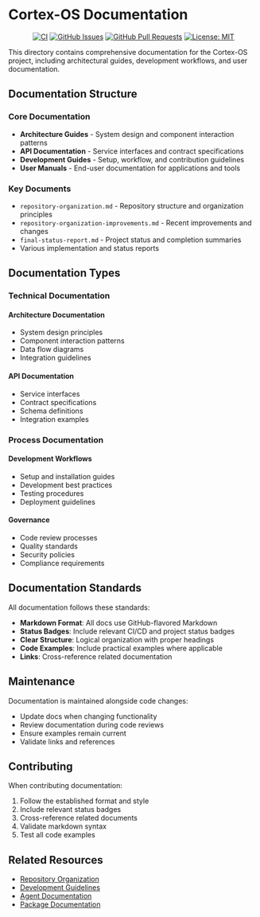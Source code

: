 # Cortex-OS Documentation

<div align="center">

[![CI](https://github.com/cortex-os/cortex-os/actions/workflows/ci.yml/badge.svg)](https://github.com/cortex-os/cortex-os/actions/workflows/ci.yml)
[![GitHub Issues](https://img.shields.io/github/issues/cortex-os/cortex-os)](https://github.com/cortex-os/cortex-os/issues)
[![GitHub Pull Requests](https://img.shields.io/github/issues-pr/cortex-os/cortex-os)](https://github.com/cortex-os/cortex-os/pulls)
[![License: MIT](https://img.shields.io/badge/License-MIT-yellow.svg)](https://opensource.org/licenses/MIT)

</div>

This directory contains comprehensive documentation for the Cortex-OS project, including architectural guides, development workflows, and user documentation.

## Documentation Structure

### Core Documentation

- **Architecture Guides** - System design and component interaction patterns
- **API Documentation** - Service interfaces and contract specifications
- **Development Guides** - Setup, workflow, and contribution guidelines
- **User Manuals** - End-user documentation for applications and tools

### Key Documents

- `repository-organization.md` - Repository structure and organization principles
- `repository-organization-improvements.md` - Recent improvements and changes
- `final-status-report.md` - Project status and completion summaries
- Various implementation and status reports

## Documentation Types

### Technical Documentation

#### Architecture Documentation

- System design principles
- Component interaction patterns
- Data flow diagrams
- Integration guidelines

#### API Documentation

- Service interfaces
- Contract specifications
- Schema definitions
- Integration examples

### Process Documentation

#### Development Workflows

- Setup and installation guides
- Development best practices
- Testing procedures
- Deployment guidelines

#### Governance

- Code review processes
- Quality standards
- Security policies
- Compliance requirements

## Documentation Standards

All documentation follows these standards:

- **Markdown Format**: All docs use GitHub-flavored Markdown
- **Status Badges**: Include relevant CI/CD and project status badges
- **Clear Structure**: Logical organization with proper headings
- **Code Examples**: Include practical examples where applicable
- **Links**: Cross-reference related documentation

## Maintenance

Documentation is maintained alongside code changes:

- Update docs when changing functionality
- Review documentation during code reviews
- Ensure examples remain current
- Validate links and references

## Contributing

When contributing documentation:

1. Follow the established format and style
2. Include relevant status badges
3. Cross-reference related documents
4. Validate markdown syntax
5. Test all code examples

## Related Resources

- [Repository Organization](/project-documentation/repository-organization-audit.md)
- [Development Guidelines](/.github/copilot-instructions.md)
- [Agent Documentation](/../AGENTS.md)
- [Package Documentation](/packages/README.md)
